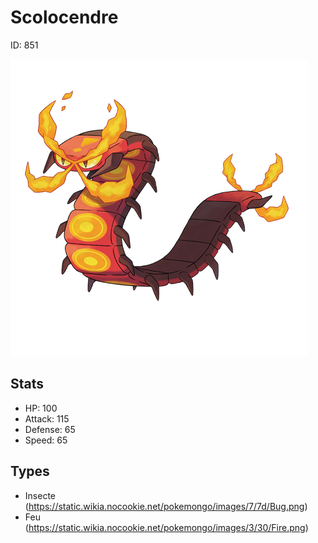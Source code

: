 # Scolocendre


ID: 851

![](https://raw.githubusercontent.com/PokeAPI/sprites/master/sprites/pokemon/other/official-artwork/851.png "Scolocendre")

## Stats


 - HP: 100
 - Attack: 115
 - Defense: 65
 - Speed: 65

## Types


 - Insecte (https://static.wikia.nocookie.net/pokemongo/images/7/7d/Bug.png)
 - Feu (https://static.wikia.nocookie.net/pokemongo/images/3/30/Fire.png)
